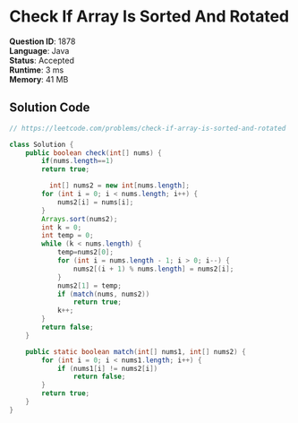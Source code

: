 # Check If Array Is Sorted And Rotated

**Question ID**: 1878  
**Language**: Java  
**Status**: Accepted  
**Runtime**: 3 ms  
**Memory**: 41 MB  

## Solution Code
```java
// https://leetcode.com/problems/check-if-array-is-sorted-and-rotated

class Solution {
    public boolean check(int[] nums) {
        if(nums.length==1)
        return true;

          int[] nums2 = new int[nums.length];
        for (int i = 0; i < nums.length; i++) {
            nums2[i] = nums[i];
        }
        Arrays.sort(nums2);
        int k = 0;
        int temp = 0;
        while (k < nums.length) {
            temp=nums2[0];
            for (int i = nums.length - 1; i > 0; i--) {
                nums2[(i + 1) % nums.length] = nums2[i];
            }
            nums2[1] = temp;
            if (match(nums, nums2))
                return true;
            k++;
        }
        return false;
    }

    public static boolean match(int[] nums1, int[] nums2) {
        for (int i = 0; i < nums1.length; i++) {
            if (nums1[i] != nums2[i])
                return false;
        }
        return true;
    }
}
```
